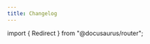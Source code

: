 ```yaml
---
title: Changelog
---
```


import { Redirect } from "@docusaurus/router";

<Redirect to="/changelog/0.6" />
